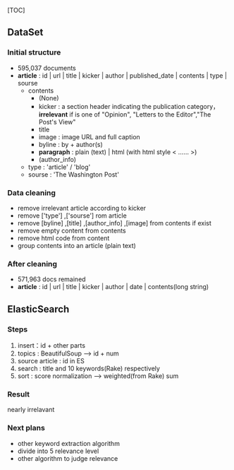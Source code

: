 [TOC]

## DataSet

### Initial structure

* 595,037 documents
* **article**  :  id |  url  |  title  |  kicker  | author  |  published_date  |  contents  |  type  |  sourse
  * contents
    * (None)
    * kicker : a section header indicating the publication category，**irrelevant** if is one of  "Opinion", "Letters to the Editor","The Post's View"
    * title 
    * image : image URL and full caption
    * byline : by + author(s)
    * **paragraph** :  plain (text)  |  html (with html style < …… >)
    * (author_info)
  * type  : 'article' / 'blog'
  * sourse : 'The Washington Post'

### Data cleaning
  * remove irrelevant article according to kicker
  * remove ['type'] ,['sourse'] rom article
  * remove [byline] ,[title] ,[author_info] ,[image] from contents if exist
  * remove empty content from contents
  * remove html code from content 
  * group contents into an article (plain text)

### After cleaning

* 571,963 docs remained
* **article**  :  id  |  url  |  title  |  kicker  | author  |  date  |  contents(long string)

## ElasticSearch
### Steps
1. insert：id + other parts
2. topics  :  BeautifulSoup --> id + num
3. source article : id in ES
4. search : title and 10 keywords(Rake) respectively
5. sort : score normalization --> weighted(from Rake) sum

### Result

nearly irrelavant

### Next plans

* other keyword extraction algorithm
* divide into 5 relevance level
* other algorithm to judge relevance